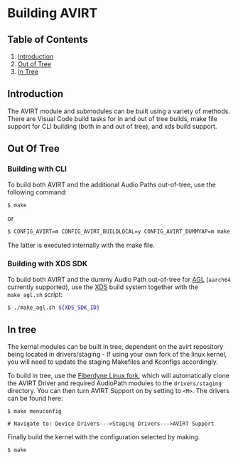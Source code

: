 Building AVIRT
===================================

## Table of Contents
1. [Introduction](#intro)
2. [Out of Tree](#out-of-tree)	
3. [In Tree](#in-tree)

<a name="intro"/>

## Introduction
The AVIRT module and submodules can be built using a variety of methods. There are Visual Code build tasks for in and out of tree builds, make file support for CLI building (both in and out of tree), and xds build support.


<a name="out-of-tree"/>

## Out Of Tree

### Building with CLI
To build both AVIRT and the additional Audio Paths out-of-tree, use the following command:

```sh
$ make
```

or
```sh
$ CONFIG_AVIRT=m CONFIG_AVIRT_BUILDLOCAL=y CONFIG_AVIRT_DUMMYAP=m make -C /lib/modules/$(uname -r)/build/ M=$(pwd)
```
The latter is executed internally with the make file.

### Building with XDS SDK
To build both AVIRT and the dummy Audio Path out-of-tree for [AGL](http://docs.automotivelinux.org/) (`aarch64` currently supported), use the [XDS](http://docs.automotivelinux.org/docs/devguides/en/dev/reference/xds/part-1/0_Abstract.html) build system together with the `make_agl.sh` script:

```sh
$ ./make_agl.sh ${XDS_SDK_ID}
```

<a name="in-tree"/>

## In tree

The kernal modules can be built in tree, dependent on the avirt repository being located in drivers/staging - If using your own fork of the linux kernel, you will need to update the staging Makefiles and Kconfigs accordingly.

To build in tree, use the [Fiberdyne Linux fork](https://github.com/fiberdyne/linux), which will automatically clone the AVIRT Driver and required AudioPath modules to the `drivers/staging` directory. You can then turn AVIRT Support on by setting to `<M>`. The drivers can be found here:

```
$ make menuconfig

# Navigate to: Device Drivers--->Staging Drivers--->AVIRT Support
```

Finally build the kernel with the configuration selected by making.
```
$ make
```